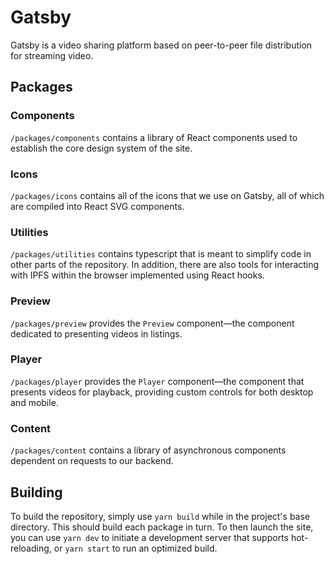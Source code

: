 # Gatsby

Gatsby is a video sharing platform based on peer-to-peer file distribution for
streaming video.

## Packages

### Components

`/packages/components` contains a library of React components used to establish
the core design system of the site.

### Icons

`/packages/icons` contains all of the icons that we use on Gatsby, all of which
are compiled into React SVG components.

### Utilities

`/packages/utilities` contains typescript that is meant to simplify code in
other parts of the repository. In addition, there are also tools for interacting
with IPFS within the browser implemented using React hooks.

### Preview

`/packages/preview` provides the `Preview` component&mdash;the component
dedicated to presenting videos in listings.

### Player

`/packages/player` provides the `Player` component&mdash;the component
that presents videos for playback, providing custom controls for both desktop
and mobile.

### Content

`/packages/content` contains a library of asynchronous components dependent on
requests to our backend.

## Building

To build the repository, simply use `yarn build` while in the project's base
directory. This should build each package in turn. To then launch the site,
you can use `yarn dev` to initiate a development server that supports
hot-reloading, or `yarn start` to run an optimized build.
